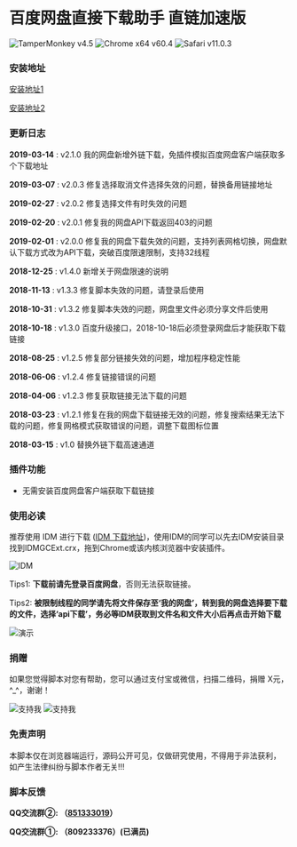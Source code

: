 # 百度网盘直接下载助手 直链加速版
![TamperMonkey v4.5](https://img.shields.io/badge/TamperMonkey-v4.8-brightgreen.svg) ![Chrome x64 v60.4](https://img.shields.io/badge/Chrome%20x64-v72.0-brightgreen.svg) ![Safari v11.0.3](https://img.shields.io/badge/Safari%20-v12.0-brightgreen.svg)
### 安装地址
[安装地址1](https://greasyfork.org/zh-CN/scripts/39504)

[安装地址2](https://openuserjs.org/scripts/syhyz1990/%E7%99%BE%E5%BA%A6%E7%BD%91%E7%9B%98%E7%9B%B4%E6%8E%A5%E4%B8%8B%E8%BD%BD%E5%8A%A9%E6%89%8B_%E7%9B%B4%E9%93%BE%E5%8A%A0%E9%80%9F%E7%89%88)


### 更新日志
**2019-03-14** : v2.1.0 我的网盘新增外链下载，免插件模拟百度网盘客户端获取多个下载地址

**2019-03-07** : v2.0.3 修复选择取消文件选择失效的问题，替换备用链接地址

**2019-02-27** : v2.0.2 修复选择文件有时失效的问题

**2019-02-20** : v2.0.1 修复我的网盘API下载返回403的问题

**2019-02-01** : v2.0.0 修复我的网盘下载失效的问题，支持列表网格切换，网盘默认下载方式改为API下载，突破百度限速限制，支持32线程

**2018-12-25** : v1.4.0 新增关于网盘限速的说明

**2018-11-13** : v1.3.3 修复脚本失效的问题，请登录后使用

**2018-10-31** : v1.3.2 修复脚本失效的问题，网盘里文件必须分享文件后使用 

**2018-10-18** : v1.3.0 百度升级接口，2018-10-18后必须登录网盘后才能获取下载链接

**2018-08-25** : v1.2.5 修复部分链接失效的问题，增加程序稳定性能

**2018-06-06** : v1.2.4 修复链接错误的问题

**2018-04-06** : v1.2.3 修复获取链接无法下载的问题

**2018-03-23** : v1.2.1 修复在我的网盘下载链接无效的问题，修复搜索结果无法下载的问题，修复网格模式获取错误的问题，调整下载图标位置

**2018-03-15** : v1.0 替换外链下载高速通道

### 插件功能

- 无需安装百度网盘客户端获取下载链接

### 使用必读

推荐使用 IDM 进行下载 ([IDM 下载地址](http://internetdownloadmanager.com/download.html))，使用IDM的同学可以先去IDM安装目录找到IDMGCExt.crx，拖到Chrome或该内核浏览器中安装插件。

![IDM](https://ww1.sinaimg.cn/large/4db689e3ly1g0akkblkx1g20pu0f911b.gif )

Tips1: **下载前请先登录百度网盘**，否则无法获取链接。

Tips2: **被限制线程的同学请先将文件保存至‘我的网盘’，转到我的网盘选择要下载的文件，选择‘api下载’，务必等IDM获取到文件名和文件大小后再点击开始下载**

![演示](https://ww1.sinaimg.cn/large/4db689e3ly1g0akknlv8gg215q0li4qp.gif) 


### 捐赠
如果您觉得脚本对您有帮助，您可以通过支付宝或微信，扫描二维码，捐赠 X元，^_^，谢谢！
 
 
 ![支持我](https://ww1.sinaimg.cn/large/4db689e3ly1g0ae1ogfjbj205k05yjrl.jpg) ![支持我](https://ww1.sinaimg.cn/large/4db689e3ly1g0ae1oc3o4j205k05yweg.jpg)

### 免责声明 
本脚本仅在浏览器端运行，源码公开可见，仅做研究使用，不得用于非法获利， 如产生法律纠纷与脚本作者无关!!!

### 脚本反馈
**QQ交流群②: （[851333019](https://jq.qq.com/?_wv=1027&k=5X6nbfP)）**

**QQ交流群①: （809233376）(已满员)**

